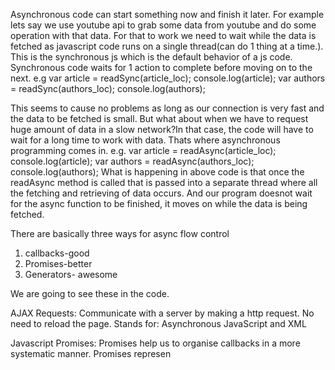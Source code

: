 Asynchronous code can start something now and finish it later.
For example lets say we use youtube api to grab some data from youtube and do some operation with that data.
For that to work we need to wait while the data is fetched as javascript code runs on a single thread(can do 1 thing at a time.). This is the synchronous js which is the default behavior of a js code. Synchronous code waits for 1 action to complete before moving on to the next.
e.g
    var article = readSync(article_loc);
    console.log(article);
    var authors = readSync(authors_loc);
    console.log(authors);

This seems to cause no problems as long as our connection is very fast and the data to be fetched is small. But what about when we have to request huge amount of data in a slow network?In that case, the code will have to wait for a long time to work with data. Thats where asynchronous programming comes in.
e.g.
   var article = readAsync(article_loc);
    console.log(article);
    var authors = readAsync(authors_loc);
    console.log(authors);
What is happening in above code is that once the readAsync method is called that is passed into a separate thread where all the fetching and retrieving of data occurs. And our program doesnot wait for the async function to be finished, it moves on while the data is being fetched.

There are basically three ways for async flow control
1. callbacks-good
2. Promises-better
3. Generators- awesome

We are going to see these in the code.

AJAX Requests:
Communicate with a server by making a http request.
No need to reload the page.
Stands for:
Asynchronous JavaScript and XML


Javascript Promises:
Promises help us to organise callbacks in a more systematic manner.
Promises represen
